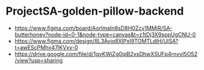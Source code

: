 # ProjectSA-golden-pillow-backend
- https://www.figma.com/board/AorlmaIn8sD8H0Zcv1MMjR/SA-butterhoney?node-id=0-1&node-type=canvas&t=z1tDj3X9sppUgCNU-0
- https://www.figma.com/design/8L3Aviq8XIPxI9TOMTLdlH/UISA?t=awEScPMhx47lKVxv-0
- https://drive.google.com/file/d/1gvKWiZg0ipB2vxDhwXSUFp4rnvvl5O52/view?usp=sharing
